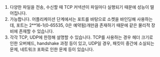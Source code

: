 1. 다양한 파일을 전송, 수신할 때 TCP 커넥션이 파일마다 실행되기 때문에 성능이 떨어집니다.
2. 가능합니다. 어플리케이션 단계에서는 포트를 바탕으로 소켓을 바인딩해 사용하는 데, 포트는 2**16-1(0-65535, 0은 예약됨)개만큼 존재하기 때문에 같은 물리적 장비에 존재할 수 있습니다.
3. 각각 TCP, UDP에 한정해 설명할 수 있습니다. TCP를 사용하는 경우 헤더 크기로 인한 오버헤드, handshake 과정 등이 있고, UDP일 경우, 패킷이 중간에 소실되는 문제, 네트워크 포화로 인한 문제 등이 있습니다.